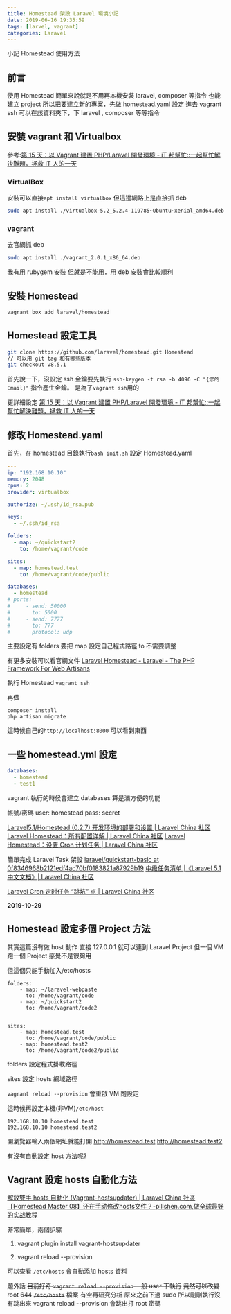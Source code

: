 ```yaml
---
title: Homestead 架設 Laravel 環境小記
date: 2019-06-16 19:35:59
tags: [larvel, vagrant]
categories: Laravel
---
```


小記 Homestead 使用方法

<!--more-->

## 前言

使用 Homestead 簡單來說就是不用再本機安裝 laravel, composer 等指令
也能建立 project
所以把要建立新的專案，先做 homestead.yaml 設定
進去 vagrant ssh 
可以在該資料夾下，下 laravel , composer 等等指令

## 安裝 vagrant 和 Virtualbox

參考:[第 15 天：以 Vagrant 建置 PHP/Laravel 開發環境 - iT 邦幫忙::一起幫忙解決難題，拯救 IT 人的一天](https://ithelp.ithome.com.tw/articles/10193858)

### VirtualBox

安裝可以直接`apt install virtualbox`
但這邊網路上是直接抓 deb

```bash
sudo apt install ./virtualbox-5.2_5.2.4-119785~Ubuntu~xenial_amd64.deb
```

### vagrant

去官網抓 deb

```bash
sudo apt install ./vagrant_2.0.1_x86_64.deb
```

我有用 rubygem 安裝
但就是不能用，用 deb 安裝會比較順利

## 安裝 Homestead

```bash
vagrant box add laravel/homestead
```

## Homestead 設定工具

```bash
git clone https://github.com/laravel/homestead.git Homestead
// 可以用 git tag 和有哪些版本
git checkout v8.5.1
```

首先說一下，沒設定 ssh 金鑰要先執行
`ssh-keygen -t rsa -b 4096 -C "{您的 Email}"` 指令產生金鑰。
是為了`vagrant ssh`用的

更詳細設定
[第 15 天：以 Vagrant 建置 PHP/Laravel 開發環境 - iT 邦幫忙::一起幫忙解決難題，拯救 IT 人的一天](https://ithelp.ithome.com.tw/articles/10193858)

## 修改 Homestead.yaml

首先，在 homestead 目錄執行`bash init.sh`
設定 Homestead.yaml

```yaml
---
ip: "192.168.10.10"
memory: 2048
cpus: 2
provider: virtualbox

authorize: ~/.ssh/id_rsa.pub

keys:
  - ~/.ssh/id_rsa

folders:
  - map: ~/quickstart2
    to: /home/vagrant/code

sites:
  - map: homestead.test
    to: /home/vagrant/code/public

databases:
  - homestead
# ports:
#     - send: 50000
#       to: 5000
#     - send: 7777
#       to: 777
#       protocol: udp
```

主要設定有 folders
要把 map 設定自己程式路徑
to 不需要調整

有更多安裝可以看官網文件
[Laravel Homestead - Laravel - The PHP Framework For Web Artisans](https://laravel.com/docs/5.8/homestead#installing-elasticsearch)

執行 Homestead
`vagrant ssh`

再做

```
composer install
php artisan migrate
```

這時候自己的`http://localhost:8000`
可以看到東西

## 一些 homestead.yml 設定

```yml
databases:
  - homestead
  - test1
```

vagrant 執行的時候會建立 databases
算是滿方便的功能

帳號/密碼
user: homestead
pass: secret

[Laravel5.1/Homestead (0.2.7) 开发环境的部署和设置 | Laravel China 社区](https://learnku.com/laravel/t/1245/laravel51homestead-027-development-environment-deployment-and-settings)
[Laravel Homestead：所有配置详解 | Laravel China 社区](https://learnku.com/laravel/wikis/25530)
[Laravel Homestead：设置 Cron 计划任务 | Laravel China 社区](https://learnku.com/laravel/wikis/25541)

簡單完成 Laravel Task 架設
[laravel/quickstart-basic at 0f8346968b2121edf4ac70bf0183821a87929b19](https://github.com/laravel/quickstart-basic/tree/0f8346968b2121edf4ac70bf0183821a87929b19)
[中级任务清单 |《Laravel 5.1 中文文档》| Laravel China 社区](https://learnku.com/docs/laravel/5.1/quickstart-intermediate/1049)

[Laravel Cron 定时任务 “跳坑” 点 | Laravel China 社区](https://learnku.com/articles/18697)


**2019-10-29**

## Homestead 設定多個 Project 方法

其實這篇沒有做 host 動作
直接 127.0.0.1 就可以連到 Laravel Project
但一個 VM 跑一個 Project 感覺不是很夠用

但這個只能手動加入/etc/hosts

```
folders:
    - map: ~/laravel-webpaste
      to: /home/vagrant/code
    - map: ~/quickstart2
      to: /home/vagrant/code2


sites:
    - map: homestead.test
      to: /home/vagrant/code/public
    - map: homestead.test2
      to: /home/vagrant/code2/public
```

folders 設定程式掛載路徑

sites 設定 hosts 網域路徑

`vagrant reload --provision` 會重啟 VM 跑設定

這時候再設定本機(非VM)`/etc/host`

```
192.168.10.10 homestead.test
192.168.10.10 homestead.test2
```

開瀏覽器輸入兩個網址就能打開
http://homestead.test
http://homestead.test2

有沒有自動設定 host 方法呢?

## Vagrant 設定 hosts 自動化方法

[解放雙手 hosts 自動化 (Vagrant-hostsupdater) | Laravel China 社區](https://learnku.com/articles/16186/homestead-hosts-file-automation-vagrant-hostsupdater-and)
[【Homestead Master 08】还在手动修改hosts文件？-pilishen.com,做全球最好的实战教程](https://www.pilishen.com/posts/setting-hosts-file-automatically-through-host-updater)


非常簡單，兩個步驟

1.  vagrant plugin install vagrant-hostsupdater

2.  vagrant reload --provision

可以查看 `/etc/hosts` 會自動添加 hosts 資料

題外話
~~目前好奇 `vagrant reload --provision` 一般 user 下執行~~
~~竟然可以改變 root 644 `/etc/hosts` 檔案~~
~~有空再研究分析~~
原來之前下過 sudo 
所以剛剛執行沒有跳出來
vagrant reload --provision
會跳出打 root 密碼
